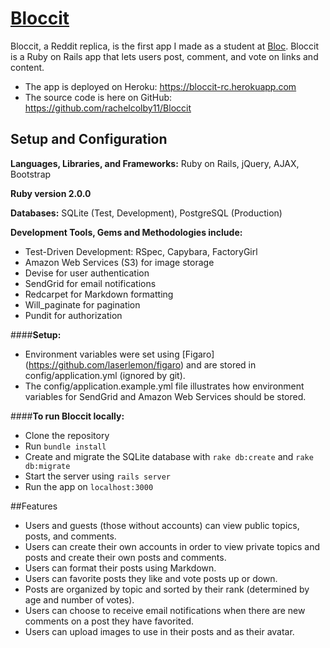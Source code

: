 # [Bloccit](https://bloccit-rc.herokuapp.com/) 

Bloccit, a Reddit replica, is the first app I made as a student at [Bloc](http://bloc.io). Bloccit is a Ruby on Rails app that lets users post, comment, and vote on links and content.

* The app is deployed on Heroku: https://bloccit-rc.herokuapp.com
* The source code is here on GitHub: https://github.com/rachelcolby11/Bloccit

## Setup and Configuration
**Languages, Libraries, and Frameworks:** Ruby on Rails, jQuery, AJAX, Bootstrap

**Ruby version 2.0.0**

**Databases:** SQLite (Test, Development), PostgreSQL (Production)

**Development Tools, Gems and Methodologies include:** 
* Test-Driven Development: RSpec, Capybara, FactoryGirl
* Amazon Web Services (S3) for image storage
* Devise for user authentication
* SendGrid for email notifications
* Redcarpet for Markdown formatting
* Will_paginate for pagination 
* Pundit for authorization

####**Setup:**
* Environment variables were set using [Figaro] (https://github.com/laserlemon/figaro) and are stored in config/application.yml (ignored by git).
* The config/application.example.yml file illustrates how environment variables for SendGrid and Amazon Web Services should be stored.

####**To run Bloccit locally:**
* Clone the repository
* Run `bundle install`
* Create and migrate the SQLite database with `rake db:create` and `rake db:migrate`
* Start the server using `rails server`
* Run the app on `localhost:3000` 

##Features
* Users and guests (those without accounts) can view public topics, posts, and comments.
* Users can create their own accounts in order to view private topics and posts and create their own posts and comments.
* Users can format their posts using Markdown.
* Users can favorite posts they like and vote posts up or down.
* Posts are organized by topic and sorted by their rank (determined by age and number of votes).
* Users can choose to receive email notifications when there are new comments on a post they have favorited.
* Users can upload images to use in their posts and as their avatar.
